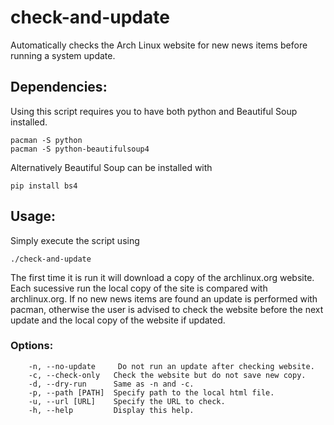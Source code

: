 # check-and-update

Automatically checks the Arch Linux website for new news items before running a system update.

## Dependencies:

Using this script requires you to have both python and Beautiful Soup installed.

```
pacman -S python
pacman -S python-beautifulsoup4
```

Alternatively Beautiful Soup can be installed with

```
pip install bs4
```

## Usage:

Simply execute the script using

```
./check-and-update
```

The first time it is run it will download a copy of the archlinux.org website. Each sucessive run the local copy of the site is compared with archlinux.org. If no new news items are found an update is performed with pacman, otherwise the user is advised to check the website before the next update and the local copy of the website if updated.

### Options:

```
	-n, --no-update     Do not run an update after checking website.
 	-c, --check-only   Check the website but do not save new copy.
 	-d, --dry-run      Same as -n and -c.
 	-p, --path [PATH]  Specify path to the local html file.
 	-u, --url [URL]    Specify the URL to check.
 	-h, --help         Display this help.

```
